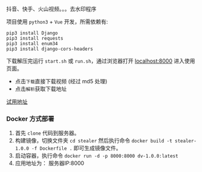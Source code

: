 
抖音、快手、火山视频。。。去水印程序 

项目使用 `python3` + `Vue` 开发，所需依赖有:
```shell script
pip3 install Django
pip3 install requests
pip3 install enum34
pip3 install django-cors-headers
```

下载解压完运行 `start.sh` 或 `run.sh`，通过浏览器打开 [localhost:8000](http://localhost:8000) 进入使用页面。

- 点击`下载`直接下载视频 (经过 md5 处理)
- 点击`解析`获取下载地址

[试用地址](http://www.didaho.com/#/watermark) 

### Docker 方式部署

1. 首先 `clone` 代码到服务器。
2. 构建镜像，切换文件夹 `cd stealer` 然后执行命令  `docker build -t stealer-1.0.0 -f Dockerfile .` 即可生成镜像文件。
3. 启动容器，执行命令 `docker run -d -p 8000:8000 dv-1.0.0:latest`
4. 应用地址为： 服务器IP:8000